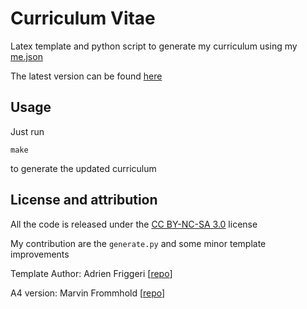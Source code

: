 # Curriculum Vitae

Latex template and python script to generate my curriculum using my [me.json](https://github.com/galatolofederico/me.json)

The latest version can be found [here](http://galatolo.me/cv.pdf)

## Usage

Just run

```
make
```

to generate the updated curriculum

## License and attribution

All the code is released under the [CC BY-NC-SA 3.0](http://creativecommons.org/licenses/by-nc-sa/3.0/) license 

My contribution are the `generate.py` and some minor template improvements

Template Author: Adrien Friggeri [[repo](https://github.com/afriggeri/CV)]

A4 version: Marvin Frommhold [[repo](https://github.com/depressiveRobot/friggeri-cv-a4)]
